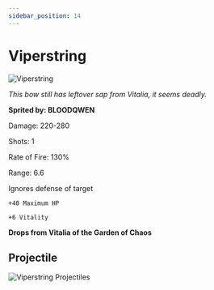```yaml
---
sidebar_position: 14
---
```


# Viperstring

![Viperstring](https://vwiki.valorserver.com/api/item/picture/viperstring)

<i>This bow still has leftover sap from Vitalia, it seems deadly.</i>

**Sprited by: BLOODQWEN**

Damage: 220-280

Shots: 1

Rate of Fire: 130% 

Range: 6.6

Ignores defense of target

    +40 Maximum HP
    
    +6 Vitality
    

**Drops from Vitalia of the Garden of Chaos**

## Projectile

![Viperstring Projectiles](https://raw.githubusercontent.com/Valor-Inc/Wiki/refs/heads/main/static/img/weapons/Bows/viperstring.gif)
